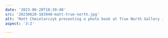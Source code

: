 ```yaml
---
date: '2023-06-20T18:39:40'
src: '20230620-183940-matt-true-north.jpg'
alt: 'Matt Chmielarczyk presenting a photo book at True North Gallery in Colorado Springs'
aspect: '3:2'

---
```

